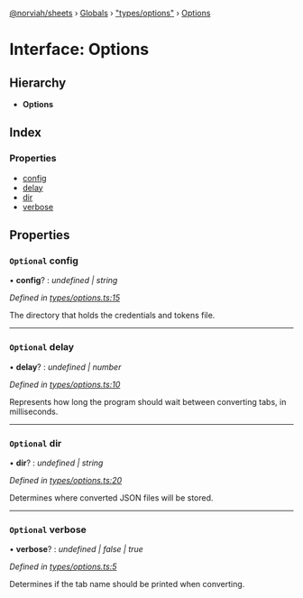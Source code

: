 [@norviah/sheets](../README.md) › [Globals](../globals.md) › ["types/options"](../modules/_types_options_.md) › [Options](_types_options_.options.md)

# Interface: Options

## Hierarchy

* **Options**

## Index

### Properties

* [config](_types_options_.options.md#optional-config)
* [delay](_types_options_.options.md#optional-delay)
* [dir](_types_options_.options.md#optional-dir)
* [verbose](_types_options_.options.md#optional-verbose)

## Properties

### `Optional` config

• **config**? : *undefined | string*

*Defined in [types/options.ts:15](https://github.com/Norviah/sheets/blob/8905212/src/types/options.ts#L15)*

The directory that holds the credentials and tokens file.

___

### `Optional` delay

• **delay**? : *undefined | number*

*Defined in [types/options.ts:10](https://github.com/Norviah/sheets/blob/8905212/src/types/options.ts#L10)*

Represents how long the program should wait between converting tabs, in milliseconds.

___

### `Optional` dir

• **dir**? : *undefined | string*

*Defined in [types/options.ts:20](https://github.com/Norviah/sheets/blob/8905212/src/types/options.ts#L20)*

Determines where converted JSON files will be stored.

___

### `Optional` verbose

• **verbose**? : *undefined | false | true*

*Defined in [types/options.ts:5](https://github.com/Norviah/sheets/blob/8905212/src/types/options.ts#L5)*

Determines if the tab name should be printed when converting.
